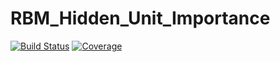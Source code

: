 # RBM_Hidden_Unit_Importance

[![Build Status](https://github.com/cossio/RBM_Hidden_Unit_Importance.jl/actions/workflows/CI.yml/badge.svg?branch=main)](https://github.com/cossio/RBM_Hidden_Unit_Importance.jl/actions/workflows/CI.yml?query=branch%3Amain)
[![Coverage](https://codecov.io/gh/cossio/RBM_Hidden_Unit_Importance.jl/branch/main/graph/badge.svg)](https://codecov.io/gh/cossio/RBM_Hidden_Unit_Importance.jl)
